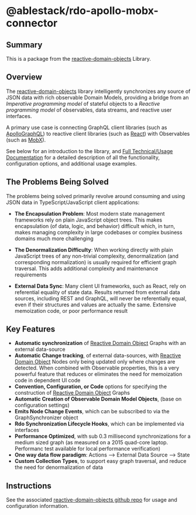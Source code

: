 # @ablestack/rdo-apollo-mobx-connector

## Summary

This is a package from the [reactive-domain-objects](https://github.com/ablestack/reactive-domain-objects) Library.

## Overview

The [reactive-domain-objects](https://github.com/ablestack/reactive-domain-objects) library intelligently synchronizes any source of JSON data with rich observable Domain Models, providing a bridge from an _Imperative programming model_ of stateful objects to a _Reactive programming model_ of observables, data streams, and reactive user interfaces.

A primary use case is connecting GraphQL client libraries (such as [ApolloGraphQL](https://github.com/apollographql/apollo-client)) to reactive client libraries (such as [React](https://reactjs.org/)) with Observables (such as [MobX](https://mobx.js.org/)).

See below for an introduction to the library, and [Full Technical/Usage Documentation](https://github.com/ablestack/reactive-domain-objects/blob/master/TECHNICAL.md) for a detailed description of all the functionality, configuration options, and additional usage examples.

## The Problems Being Solved

The problems being solved primarily revolve around consuming and using JSON data in TypeScript/JavaScript client applications:

- **The Encapsulation Problem**: Most modern state management frameworks rely on plain JavaScript object trees. This makes encapsulation (of data, logic, and behavior) difficult which, in turn, makes managing complexity in large codebases or complex business domains much more challenging

- **The Denormalization Difficulty**: When working directly with plain JavaScript trees of any non-trivial complexity, denormalization (and corresponding normalization) is usually required for efficient graph traversal. This adds additional complexity and maintenance requirements

- **External Data Sync**: Many client UI frameworks, such as React, rely on referential equality of state data. Results returned from external data sources, including REST and GraphQL, will never be referentially equal, even if their structures and values are actually the same. Extensive memoization code, or poor performance result

<!-- TODO: For an in-depth review of these issues, and to contribute to the discussion, see the [following article](TODO). Feedback, input, and contributions welcomed and encouraged. -->

## Key Features

- **Automatic synchronization** of [Reactive Domain Object](#definition-reactive-domain-object) Graphs with an external data-source
- **Automatic Change tracking**, of external data-sources, with [Reactive Domain Object](#definition-reactive-domain-object) Nodes only being updated only where changes are detected. When combined with Observable properties, this is a very powerful feature that reduces or eliminates the need for memoization code in dependent UI code
- **Convention, Configuration, or Code** options for specifying the construction of [Reactive Domain Object](#definition-reactive-domain-object) Graphs
- **Automatic Creation of Observable Domain Model Objects**, (base on configuration settings)
- **Emits Node Change Events**, which can be subscribed to via the GraphSynchronizer object
- **Rdo Synchronization Lifecycle Hooks**, which can be implemented via interfaces
- **Performance Optimized**, with sub 0.3 millisecond synchronizations for a medium sized graph (as measured on a 2015 quad-core laptop. Performanc test available for local performance verification)
- **One way data flow paradigm**: Actions --> External Data Source --> State
- **Custom Collection Types**, to support easy graph traversal, and reduce the need for denormalization of data

## Instructions

See the associated [reactive-domain-objects github repo](https://github.com/ablestack/reactive-domain-objects) for usage and configuration information.
